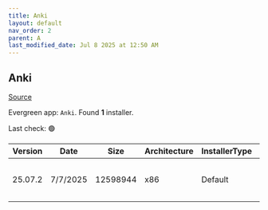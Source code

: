 ```yaml
---
title: Anki
layout: default
nav_order: 2
parent: A
last_modified_date: Jul 8 2025 at 12:50 AM
---
```


## Anki

[Source](https://github.com/ankitects/anki/)

Evergreen app: `Anki`. Found **1** installer.

Last check: 🟢

| Version | Date     | Size     | Architecture | InstallerType | Type | URI                                                                                                                                                          |
| ------- | -------- | -------- | ------------ | ------------- | ---- | ------------------------------------------------------------------------------------------------------------------------------------------------------------ |
| 25.07.2 | 7/7/2025 | 12598944 | x86          | Default       | exe  | [https://github.com/ankitects/anki/releases/download/25.07.2/anki-windows.exe](https://github.com/ankitects/anki/releases/download/25.07.2/anki-windows.exe) |
